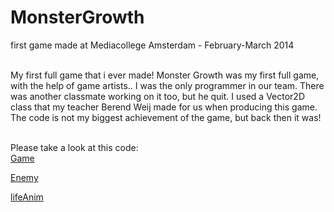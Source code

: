 # MonsterGrowth
first game made at Mediacollege Amsterdam - February-March 2014<br><br>

My first full game that i ever made!
Monster Growth was my first full game, with the help of game artists.. 
I was the only programmer in our team. There was another classmate working on it too, but he quit.
I used a Vector2D class that my teacher Berend Weij made for us when producing this game. 
The code is not my biggest achievement of the game, but back then it was!<br><br>

Please take a look at this code:<br>
[Game](https://github.com/jscotty/MonsterGrowth/blob/master/src/Game.as)<br>

[Enemy](https://github.com/jscotty/MonsterGrowth/blob/master/src/Enemy/Enemys.as)<br>

[lifeAnim](https://github.com/jscotty/MonsterGrowth/blob/master/src/UI/Lifes.as)

